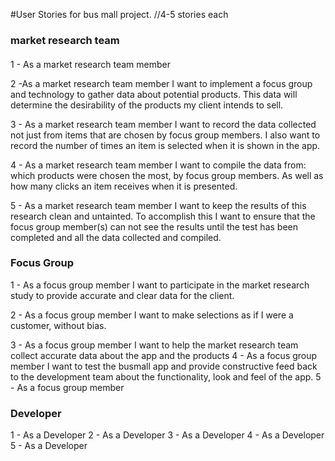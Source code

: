 #User Stories for bus mall project.
//4-5 stories each

### market research team
####
1 - As a market research team member

2 -As a market research team member I want to implement a focus group and technology to gather data about potential products. This data will determine the desirability of the products my client intends to sell.

3 - As a market research team member I want to record the data collected not just from items that are chosen by focus group members. I also want to record the number of times an item is selected when it is shown in the app.

4 - As a market research team member I want to compile the data from: which products were chosen the most, by focus group members. As well as how many clicks an item receives when it is presented.

5 - As a market research team member I want to keep the results of this research clean and untainted. To accomplish this I want to ensure that the focus group member(s) can not see the results until the test has been completed and all the data collected and compiled.


### Focus Group
1 - As a focus group member I want to participate in the market research study to provide accurate and clear data for the client.

2 - As a focus group member I want to make selections as if I were a customer, without bias.

3 - As a focus group member I want to help the market research team collect accurate data about the app and the products
4 - As a focus group member I want to test the busmall app and provide constructive feed back to the development team about the functionality, look and feel of the app. 
5 - As a focus group member

### Developer

1 - As a Developer
2 - As a Developer
3 - As a Developer
4 - As a Developer
5 - As a Developer
